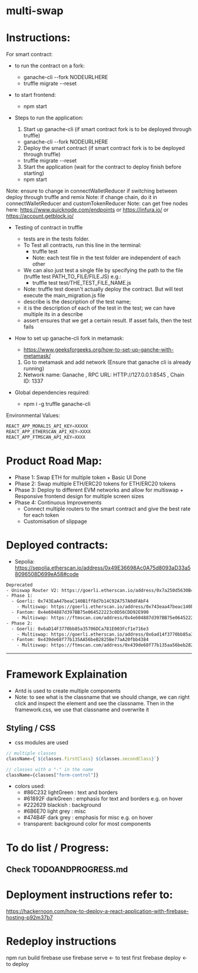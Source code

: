 # multi-swap

# Instructions:
For smart contract:

- to run the contract on a fork:
  - ganache-cli --fork NODEURLHERE
  - truffle migrate --reset

- to start frontend:
  - npm start

- Steps to run the application:
  1. Start up ganache-cli (if smart contract fork is to be deployed through truffle)
    - ganache-cli --fork NODEURLHERE
  2. Deploy the smart contract (if smart contract fork is to be deployed through truffle)
    - truffle migrate --reset
  3. Start the application (wait for the contract to deploy finish before starting)
    - npm start 

Note: ensure to change in connectWalletReducer if switching between deploy through truffle and remix
Note: if change chain, do it in connectWalletReducer and customTokenReducer
Note: can get free nodes here: https://www.quicknode.com/endpoints or https://infura.io/ or https://account.getblock.io/

- Testing of contract in truffle
  - tests are in the tests folder.
  - To Test all contracts, run this line in the terminal:
    - truffle test
    - Note: each test file in the test folder are independent of each other
  - We can also just test a single file by specifying the path to the file (truffle test PATH_TO_FILE/FILE.JS) e.g.:
    - truffle test test/THE_TEST_FILE_NAME.js
  - Note: truffle test doesn't actually deploy the contract. But will test execute the main_migration.js file
  - describe is the description of the test name;
  - it is the description of each of the test in the test; we can have multiple its in a describe
  - assert ensures that we get a certain result. If asset fails, then the test fails

- How to set up ganache-cli fork in metamask:
  - https://www.geeksforgeeks.org/how-to-set-up-ganche-with-metamask/
  1. Go to metamask and add network (Ensure that ganache cli is already running)
  2. Network name: Ganache , RPC URL: HTTP://127.0.0.1:8545 , Chain ID: 1337

- Global dependencies required:
  - npm i -g truffle ganache-cli

Environmental Values:
```Javascript
REACT_APP_MORALIS_API_KEY=XXXXX
REACT_APP_ETHERSCAN_API_KEY=XXXX
REACT_APP_FTMSCAN_API_KEY=XXXX
```
# Product Road Map:
- Phase 1: Swap ETH for multiple token + Basic UI Done
- Phase 2: Swap multiple ETH/ERC20 tokens for ETH/ERC20 tokens
- Phase 3: Deploy to different EVM networks and allow for multiswap + Responsive frontend design for multiple screen sizes
- Phase 4: Continuous Improvements
  - Connect multiple routers to the smart contract and give the best rate for each token
  - Customisation of slippage

# Deployed contracts:
- Sepolia: https://sepolia.etherscan.io/address/0x49E36698Ac0A75d8093aD33a58096508D699eA58#code

```bash
Deprecated
- Uniswap Router V2: https://goerli.etherscan.io/address/0x7a250d5630B4cF539739dF2C5dAcb4c659F2488D#readContract
- Phase 1:
  - Goerli: 0x743EaA47beaC140B1ff8d7b14C92A757A0dFAbF4
    - Multiswap: https://goerli.etherscan.io/address/0x743eaa47beac140b1ff8d7b14c92a757a0dfabf4#code
  - Fantom: 0x4e604887d397BB75e064522223c0D56CDD92E990
    - Multiswap: https://ftmscan.com/address/0x4e604887d397BB75e064522223c0D56CDD92E990#code
- Phase 2:
  - Goerli: 0x6aD14F3770bb85a35706DCa781E003Fcf1e716e3
    - Multiswap: https://goerli.etherscan.io/address/0x6ad14f3770bb85a35706dca781e003fcf1e716e3#code
  - Fantom: 0x439de68f77b135AA56beB2825Be77aA20fbb4384
    - Multiswap: https://ftmscan.com/address/0x439de68f77b135aa56beb2825be77aa20fbb4384
```


---

# Framework Explaination
- Antd is used to create multiple components
- Note: to see what is the classname that we should change, we can right click and inspect the element and see the classname. Then in the framework.css, we use that classname and overwrite it
## Styling / CSS
- css modules are used
```Javascript
// multiple classes
className={`${classes.firstClass} ${classes.secondClass}`}

// classes with a "-" in the name
className={classes["form-control"]}
```
- colors used:
  - #86C232 lightGreen : text and borders
  - #61892F darkGreen : emphasis for text and borders e.g. on hover
  - #222629 blackish : background
  - #6B6E70 light grey :  misc
  - #474B4F dark grey : emphasis for misc e.g. on hover
  - transparent: background color for most components

# To do list / Progress:
Check TODOANDPROGRESS.md
---
# Deployment instructions refer to: 
https://hackernoon.com/how-to-deploy-a-react-application-with-firebase-hosting-p92m37b7

# Redeploy instructions
npm run build
firebase use <project-id>
firebase serve     <- to test first
firebase deploy    <- to deploy